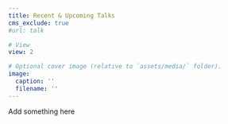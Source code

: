 ```yaml
---
title: Recent & Upcoming Talks
cms_exclude: true
#url: talk

# View
view: 2

# Optional cover image (relative to `assets/media/` folder).
image:
  caption: ''
  filename: ''
---
```

Add something here
